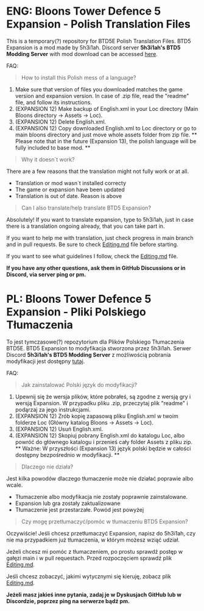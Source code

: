 # ENG: Bloons Tower Defence 5 Expansion - Polish Translation Files
This is a temporary(?) repository for BTD5E Polish Translation Files.
BTD5 Expansion is a mod made by 5h3i1ah. Discord server **5h3i1ah's BTD5 Modding Server** with mod download can be accessed [here](https://discord.gg/WSFfYCY6zQ).

FAQ:
> How to install this Polish mess of a language?

1. Make sure that version of files you downloaded matches the game version and expansion version. In case of .zip file, read the "readme" file, and follow its instructions.
2. (EXPANSION 12) Make backup of English.xml in your Loc directory (Main Bloons directory -> Assets -> Loc).
3. (EXPANSION 12) Delete English.xml.
4. (EXPANSION 12) Copy downloaded English.xml to Loc directory or go to main bloons directory and just move whole assets folder from zip file.
** Please note that in the future (Expansion 13), the polish language will be fully included to base mod. **

> Why it doesn`t work?

There are a few reasons that the translation might not fully work or at all.
- Translation or mod wasn`t installed correcty
- The game or expansion have been updated
- Translation is out of date. Reason is above

> Can I also translate/help translate BTD5 Expansion?

Absolutely! If you want to translate expansion, type to 5h3i1ah, just in case there is a translation ongoing already, that you can take part in.

If you want to help me with translation, just check progress in main branch and in pull requests. Be sure to check [Editing.md](docs/Editing.md) file before starting.

If you want to see what guidelines I follow, check the [Editing.md](docs/Editing.md) file.
 
 **If you have any other questions, ask them in GitHub Discussions or in Discord, via server ping or pm.**
 
# PL: Bloons Tower Defence 5 Expansion - Pliki Polskiego Tłumaczenia
To jest tymczasowe(?) repozytorium dla Plików Polskiego Tłumaczenia BTD5E.
BTD5 Expansion to modyfikacja stworzona przez 5h3i1ah. Serwer Discord **5h3i1ah's BTD5 Modding Server** z możliwością pobrania modyfikacji jest dostępny [tutaj](https://discord.gg/WSFfYCY6zQ).

FAQ:
> Jak zainstalować Polski język do modyfikacji?

1. Upewnij się że wersja plików, które pobrałeś, są zgodne z wersją gry i wersją Expansion. W przypadku pliku .zip, przeczytaj plik "readme" i podąrzaj za jego instrukcjami.
2. (EXPANSION 12) Zrób kopię zapasową pliku English.xml w twoim folderze Loc (Główny katalog Bloons -> Assets -> Loc).
3. (EXPANSION 12) Usuń English.xml.
4. (EXPANSION 12) Skopiuj pobrany English.xml do katalogu Loc, albo powróć do głównego katalogu i przenieś cały folder Assets z pliku zip.
** Ważne: W przyszłości (Expansion 13) język polski będzie w całości dostępny bezpośrednio w modyfikacji. **

> Dlaczego nie działa?

Jest kilka powodów dlaczego tłumaczenie może nie działać poprawie albo wcale.
- Tłumaczenie albo modyfikacja nie zostały poprawnie zainstalowane.
- Expansion lub gra zostały zaktualizowane
- Tłumaczenie jest przestarzałe. Powód jest powyżej

> Czy mogę przetłumaczyć/pomóc w tłumaczeniu BTD5 Expansion?

Oczywiście! Jeśli chcesz przetłumaczyć Expansion, napisz do 5h3i1ah, czy nie ma przypadkiem już tłumaczenia, w którym możesz wziąć udział.

Jeżeli chcesz mi pomóc z tłumaczeniem, po prostu sprawdź postęp w gałęzi main i w pull requestach. Przed rozpoczęciem sprawdź plik [Editing.md](docs/Editing.md).

Jeśli chcesz zobaczyć, jakimi wytycznymi się kieruję, zobacz plik [Editing.md](docs/Editing.md).
 
 **Jeżeli masz jakieś inne pytania, zadaj je w Dyskusjach GitHub lub w Discordzie, poprzez ping na serwerze bądź pm.**
